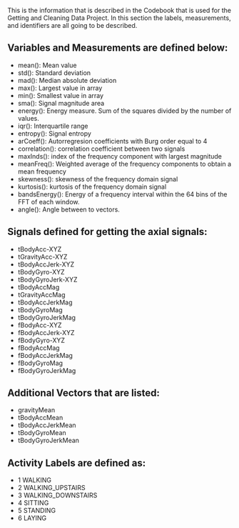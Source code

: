 This is the information that is described in the Codebook that is used 
for the Getting and Cleaning Data Project. In this section the labels, measurements, and identifiers are all going to be described.


## Variables and Measurements are defined below:
+ mean(): Mean value
+ std(): Standard deviation
+ mad(): Median absolute deviation 
+ max(): Largest value in array
+ min(): Smallest value in array
+ sma(): Signal magnitude area
+ energy(): Energy measure. Sum of the squares divided by the number of values. 
+ iqr(): Interquartile range 
+ entropy(): Signal entropy
+ arCoeff(): Autorregresion coefficients with Burg order equal to 4
+ correlation(): correlation coefficient between two signals
+ maxInds(): index of the frequency component with largest magnitude
+ meanFreq(): Weighted average of the frequency components to obtain a mean frequency
+ skewness(): skewness of the frequency domain signal 
+ kurtosis(): kurtosis of the frequency domain signal 
+ bandsEnergy(): Energy of a frequency interval within the 64 bins of   the FFT of each window.
+ angle(): Angle between to vectors.


## Signals defined for getting the axial signals:
+ tBodyAcc-XYZ
+ tGravityAcc-XYZ
+ tBodyAccJerk-XYZ
+ tBodyGyro-XYZ
+ tBodyGyroJerk-XYZ
+ tBodyAccMag
+ tGravityAccMag
+ tBodyAccJerkMag
+ tBodyGyroMag
+ tBodyGyroJerkMag
+ fBodyAcc-XYZ
+ fBodyAccJerk-XYZ
+ fBodyGyro-XYZ
+ fBodyAccMag
+ fBodyAccJerkMag
+ fBodyGyroMag
+ fBodyGyroJerkMag

## Additional Vectors that are listed:
+ gravityMean 
+ tBodyAccMean
+ tBodyAccJerkMean
+ tBodyGyroMean
+ tBodyGyroJerkMean

## Activity Labels are defined as:
+ 1 WALKING
+ 2 WALKING_UPSTAIRS
+ 3 WALKING_DOWNSTAIRS
+ 4 SITTING
+ 5 STANDING
+ 6 LAYING





